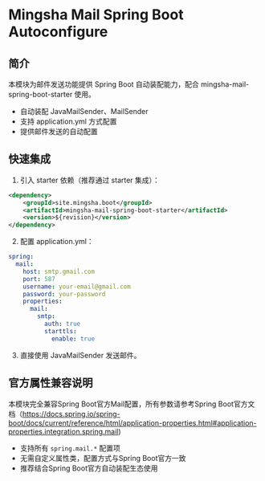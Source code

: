 # Mingsha Mail Spring Boot Autoconfigure

## 简介

本模块为邮件发送功能提供 Spring Boot 自动装配能力，配合 mingsha-mail-spring-boot-starter 使用。

- 自动装配 JavaMailSender、MailSender
- 支持 application.yml 方式配置
- 提供邮件发送的自动配置

## 快速集成

1. 引入 starter 依赖（推荐通过 starter 集成）：

```xml
<dependency>
    <groupId>site.mingsha.boot</groupId>
    <artifactId>mingsha-mail-spring-boot-starter</artifactId>
    <version>${revision}</version>
</dependency>
```

2. 配置 application.yml：

```yaml
spring:
  mail:
    host: smtp.gmail.com
    port: 587
    username: your-email@gmail.com
    password: your-password
    properties:
      mail:
        smtp:
          auth: true
          starttls:
            enable: true
```

3. 直接使用 JavaMailSender 发送邮件。

## 官方属性兼容说明

本模块完全兼容Spring Boot官方Mail配置，所有参数请参考Spring Boot官方文档（https://docs.spring.io/spring-boot/docs/current/reference/html/application-properties.html#application-properties.integration.spring.mail)

- 支持所有 `spring.mail.*` 配置项
- 无需自定义属性类，配置方式与Spring Boot官方一致
- 推荐结合Spring Boot官方自动装配生态使用

